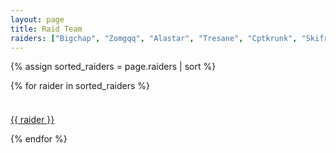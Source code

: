 ```yaml
---
layout: page
title: Raid Team
raiders: ["Bigchap", "Zomgqq", "Alastar", "Tresane", "Cptkrunk", "Skifree", "Eredesse", "Dragonheart", "Evgenimalkin", "Maknasty", "Wootman", "Cimba", "Flarez", "Irregularity", "Crians", "Shiftless"]
---
```


{% assign sorted_raiders = page.raiders | sort %}

<script type="text/javascript" id="myjsonp"></script>
<script type="text/javascript">
    function getToon(obj) {
        var raiders = ["Bigchap", "Zomgqq", "Alastar", "Tresane", "Cptkrunk", "Skifree", "Eredesse", "Dragonheart", "Evgenimalkin", "Maknasty", 
                        "Wootman", "Cimba", "Flarez", "Irregularity", "Crians", "Shiftless"];
        for (var index = 0; index < raiders.length; index++) {
            for (var yndex = 0; yndex < obj.members.length; yndex++) {
                if (raiders[index] == obj.members[yndex].character.name) {
                    var id = raiders[index];
                    document.getElementById("avatar" + id).src = "https://us.battle.net/static-render/us/" + obj.members[yndex].character.thumbnail;
                    document.getElementById("name" + id).innerHTML = obj.members[yndex].character.name;
                    document.getElementById("specClass" + id).innerHTML = obj.members[yndex].character.spec.name + " ";

                    if (obj.members[yndex].character.class == "1") { document.getElementById("specClass" + id).innerHTML += "Warrior"; }
                    if (obj.members[yndex].character.class == "2") { document.getElementById("specClass" + id).innerHTML += "Paladin"; }
                    if (obj.members[yndex].character.class == "3") { document.getElementById("specClass" + id).innerHTML += "Hunter"; }
                    if (obj.members[yndex].character.class == "4") { document.getElementById("specClass" + id).innerHTML += "Rogue"; }
                    if (obj.members[yndex].character.class == "5") { document.getElementById("specClass" + id).innerHTML += "Priest"; }
                    if (obj.members[yndex].character.class == "6") { document.getElementById("specClass" + id).innerHTML += "Death Knight"; }
                    if (obj.members[yndex].character.class == "7") { document.getElementById("specClass" + id).innerHTML += "Shaman"; }
                    if (obj.members[yndex].character.class == "8") { document.getElementById("specClass" + id).innerHTML += "Mage"; }
                    if (obj.members[yndex].character.class == "9") { document.getElementById("specClass" + id).innerHTML += "Warlock"; }
                    if (obj.members[yndex].character.class == "10") { document.getElementById("specClass" + id).innerHTML += "Monk"; }
                    if (obj.members[yndex].character.class == "11") { document.getElementById("specClass" + id).innerHTML += "Druid"; }
                }
            }
        }

    }
    window.onload = function() {
        var url = "http://us.battle.net/api/wow/guild/Boulderfist/Dragon%20Knight?fields=members&jsonp=getToon";
        document.getElementById("myjsonp").src = url;
    }
</script>

{% for raider in sorted_raiders %}
<div class="col-md-8 col-md-offset-2">                
    <div>
        <img id="avatar{{ raider }}"></img>
    </div>
    <div>
        <h3 class="post-title" id="name{{ raider }}"></h3>
        <a id="armory{{ raider}}" href="http://us.battle.net/wow/en/character/boulderfist/Bigchap/simple">
            <p id="specClass{{ raider }}">{{ raider }}</p>
        </a>
    </div>
</div>
{% endfor %}
